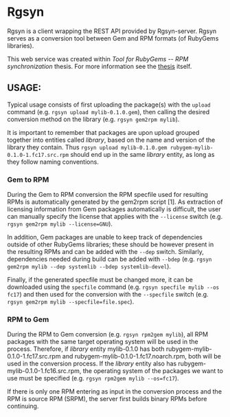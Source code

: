 # Rgsyn

Rgsyn is a client wrapping the REST API provided by Rgsyn-server. Rgsyn
serves as a conversion tool between Gem and RPM formats (of RubyGems libraries).

This web service was created within *Tool for RubyGems -- RPM synchronization* thesis. For more information see the [thesis](http://is.muni.cz/th/373796/fi_b/thesis.pdf) itself.

## USAGE:

Typical usage consists of first uploading the package(s) with the `upload`
command (e.g. `rgsyn upload mylib-0.1.0.gem`), then calling the desired
conversion method on the library (e.g. `rgsyn gem2rpm mylib`).

It is important to remember that packages are upon upload grouped together into
entities called _library_, based on the name and version of the library they
contain. Thus `rgsyn upload mylib-0.1.0.gem rubygem-mylib-0.1.0-1.fc17.src.rpm`
should end up in the same _library_ entity, as long as they follow naming
conventions.

### Gem to RPM

During the Gem to RPM conversion the RPM specfile used for resulting RPMs is
automatically generated by the gem2rpm script [1]. As extraction of licensing
information from Gem packages automatically is difficult, the user can manually
specify the license that applies with the `--license` switch
(e.g. `rgsyn gem2rpm mylib --license=GNU`).

In addition, Gem packages are unable to keep track of dependencies outside of
other RubyGems libraries; these should be however present in the resulting
RPMs and can be added with the `--dep` switch. Similarly, dependencies needed
during build can be added with `--bdep`
(e.g. `rgsyn gem2rpm mylib --dep systemlib --bdep systemlib-devel`).

Finally, if the generated specfile must be changed more, it can be downloaded
using the `specfile` command (e.g. `rgsyn specfile mylib --os fc17`) and then
used for the conversion with the `--specfile` switch
(e.g. `rgsyn gem2rpm mylib --specfile=file.spec`).


### RPM to Gem

During the RPM to Gem conversion (e.g. `rgsyn rpm2gem mylib`), all RPM
packages with the same target operating system will be used in the process.
Therefore, if _library_ entity mylib-0.1.0 has both
rubygem-mylib-0.1.0-1.fc17.src.rpm and rubygem-mylib-0.1.0-1.fc17.noarch.rpm,
both will be used in the conversion process. If the _library_ entity also has
rubygem-mylib-0.1.0-1.fc16.src.rpm, the operating system of the packages we want
to use must be specified (e.g. `rgsyn rpm2gem mylib --os=fc17`).

If there is only one RPM entering as input in the conversion process and the
RPM is source RPM (SRPM), the server first builds binary RPMs before continuing.
